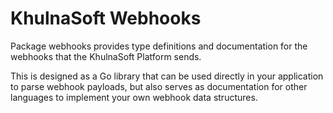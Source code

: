 # KhulnaSoft Webhooks

Package webhooks provides type definitions and documentation for the webhooks that the KhulnaSoft Platform sends.

This is designed as a Go library that can be used directly in your application to parse webhook payloads,
but also serves as documentation for other languages to implement your own webhook data structures.
